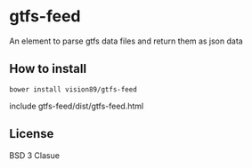 # gtfs-feed

An element to parse gtfs data files and return them as json data

## How to install
	bower install vision89/gtfs-feed

include gtfs-feed/dist/gtfs-feed.html

## License
BSD 3 Clasue